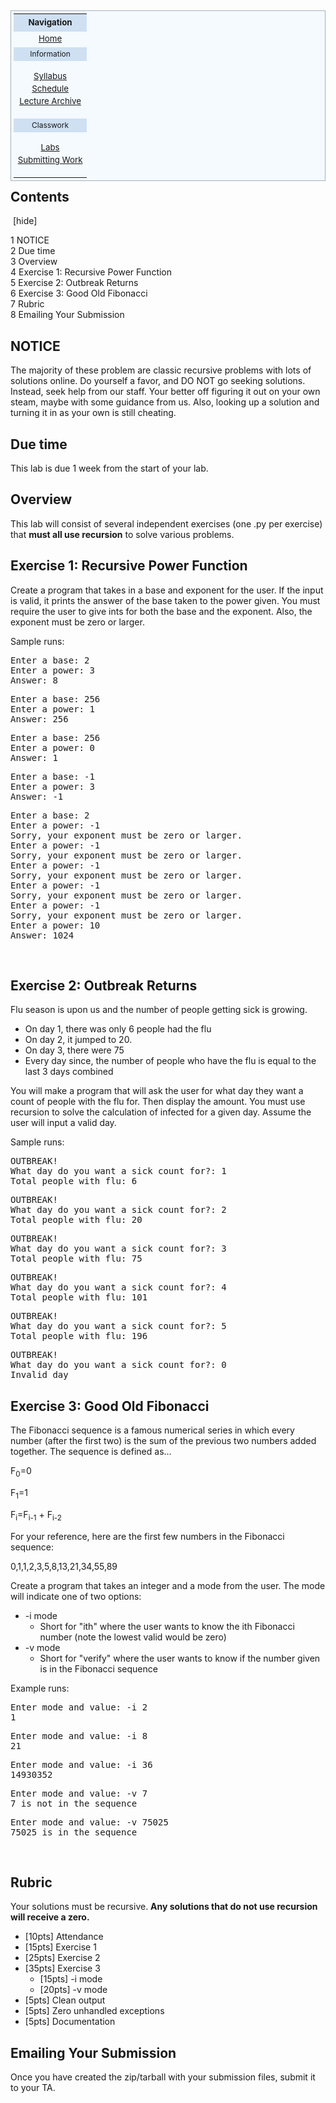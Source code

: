 <table style="padding:0.3em; float:right; margin-left:15px; border:1px solid #A3B1BF; background:#f5faff; text-align:center; font-size:95%; line-height:1.5em;">
<tbody><tr>
<th style="background:#cee0f2; padding:0.3em; text-align:center;">Navigation
</th></tr>
<tr>
<td><a href="/ittc_wiki/index.php/EECS268" title="EECS268">Home</a>
</td></tr>
<tr>
<td style="padding:0.1em; font-size:0.9em; background-color:#cee0f2;">Information
</td></tr>
<tr>
<td>
<p><a href="/ittc_wiki/index.php/EECS268:Syllabus" title="EECS268:Syllabus">Syllabus</a><br>
<a href="/ittc_wiki/index.php/EECS268:Schedule" title="EECS268:Schedule">Schedule</a><br>
<a href="/ittc_wiki/index.php/EECS268:video-lectures" title="EECS268:video-lectures">Lecture Archive</a><br>
</p>
</td></tr>
<tr>
<td style="padding:0.1em; font-size:0.9em; background-color:#cee0f2;">Classwork
</td></tr>
<tr>
<td>
<p><a href="/ittc_wiki/index.php/EECS268:Labs" title="EECS268:Labs">Labs</a><br>
<a href="/ittc_wiki/index.php/EECS268:Submission" title="EECS268:Submission">Submitting Work</a><br>
</p>
</td></tr></tbody></table>
<p><br>
</p>
<div id="toc" class="toc"><div class="toctitle"><h2>Contents</h2><span class="toctoggle">&nbsp;[<a role="button" tabindex="0" class="togglelink">hide</a>]&nbsp;</span></div>
<ul>
<li class="toclevel-1 tocsection-1"><a href="#NOTICE"><span class="tocnumber">1</span> <span class="toctext">NOTICE</span></a></li>
<li class="toclevel-1 tocsection-2"><a href="#Due_time"><span class="tocnumber">2</span> <span class="toctext">Due time</span></a></li>
<li class="toclevel-1 tocsection-3"><a href="#Overview"><span class="tocnumber">3</span> <span class="toctext">Overview</span></a></li>
<li class="toclevel-1 tocsection-4"><a href="#Exercise_1:_Recursive_Power_Function"><span class="tocnumber">4</span> <span class="toctext">Exercise 1: Recursive Power Function</span></a></li>
<li class="toclevel-1 tocsection-5"><a href="#Exercise_2:_Outbreak_Returns"><span class="tocnumber">5</span> <span class="toctext">Exercise 2:  Outbreak Returns</span></a></li>
<li class="toclevel-1 tocsection-6"><a href="#Exercise_3:_Good_Old_Fibonacci"><span class="tocnumber">6</span> <span class="toctext">Exercise 3: Good Old Fibonacci</span></a></li>
<li class="toclevel-1 tocsection-7"><a href="#Rubric"><span class="tocnumber">7</span> <span class="toctext">Rubric</span></a></li>
<li class="toclevel-1 tocsection-8"><a href="#Emailing_Your_Submission"><span class="tocnumber">8</span> <span class="toctext">Emailing Your Submission</span></a></li>
</ul>
</div>

<h2><span class="mw-headline" id="NOTICE">NOTICE</span></h2>
<p>The majority of these problem are classic recursive problems with lots of solutions online. Do yourself a favor, and DO NOT go seeking solutions. Instead, seek help from our staff. Your better off figuring it out on your own steam, maybe with some guidance from us. Also, looking up a solution and turning it in as your own is still cheating.
</p>
<h2><span class="mw-headline" id="Due_time">Due time</span></h2>
<p>This lab is due 1 week from the start of your lab.
</p>
<h2><span class="mw-headline" id="Overview">Overview</span></h2>
<p>This lab will consist of several independent exercises (one .py per exercise) that <b>must all use recursion</b> to solve various problems.
</p>
<h2><span class="mw-headline" id="Exercise_1:_Recursive_Power_Function">Exercise 1: Recursive Power Function</span></h2>
<p>Create a program that takes in a base and exponent for the user. If the input is valid, it prints the answer of the base taken to the power given. You must require the user to give ints for both the base and the exponent. Also, the exponent must be zero or larger.
</p><p>Sample runs:
</p>
<pre>Enter a base: 2
Enter a power: 3
Answer: 8
</pre>
<pre>Enter a base: 256
Enter a power: 1
Answer: 256
</pre>
<pre>Enter a base: 256
Enter a power: 0
Answer: 1
</pre>
<pre>Enter a base: -1
Enter a power: 3
Answer: -1
</pre>
<pre>Enter a base: 2 
Enter a power: -1
Sorry, your exponent must be zero or larger.
Enter a power: -1
Sorry, your exponent must be zero or larger.
Enter a power: -1
Sorry, your exponent must be zero or larger.
Enter a power: -1
Sorry, your exponent must be zero or larger.
Enter a power: -1
Sorry, your exponent must be zero or larger.
Enter a power: 10
Answer: 1024
</pre>
<p><br>
</p>
<h2><span class="mw-headline" id="Exercise_2:_Outbreak_Returns">Exercise 2:  Outbreak Returns</span></h2>
<p>Flu season is upon us and the number of people getting sick is growing.  
</p>
<ul><li>On day 1, there was only 6 people had the flu</li>
<li>On day 2, it jumped to 20. </li>
<li>On day 3, there were 75</li>
<li>Every day since, the number of people who have the flu is equal to the last 3 days combined</li></ul>
<p>You will make a program that will ask the user for what day they want a count of people with the flu for. Then display the amount. You must use recursion to solve the calculation of infected for a given day. Assume the user will input a valid day.
</p><p>Sample runs:
</p>
<pre>OUTBREAK!
What day do you want a sick count for?: 1
Total people with flu: 6
</pre>
<pre>OUTBREAK!
What day do you want a sick count for?: 2
Total people with flu: 20
</pre>
<pre>OUTBREAK!
What day do you want a sick count for?: 3
Total people with flu: 75
</pre>
<pre>OUTBREAK!
What day do you want a sick count for?: 4
Total people with flu: 101
</pre>
<pre>OUTBREAK!
What day do you want a sick count for?: 5
Total people with flu: 196
</pre>
<pre>OUTBREAK!
What day do you want a sick count for?: 0
Invalid day
</pre>
<h2><span class="mw-headline" id="Exercise_3:_Good_Old_Fibonacci">Exercise 3: Good Old Fibonacci</span></h2>
<p>The Fibonacci sequence is a famous numerical series in which every number (after the first two) is the sum of the previous two numbers added together. The sequence is defined as...
</p><p>F<sub>0</sub>=0 
</p><p>F<sub>1</sub>=1
</p><p>F<sub>i</sub>=F<sub>i-1</sub> + F<sub>i-2</sub>
</p><p>For your reference, here are the first few numbers in the Fibonacci sequence:
</p><p>0,1,1,2,3,5,8,13,21,34,55,89
</p><p>Create a program that takes an integer and a mode from the user. The mode will indicate one of two options:
</p>
<ul><li>-i mode
<ul><li>Short for "ith" where the user wants to know the ith Fibonacci number (note the lowest valid would be zero)</li></ul></li>
<li>-v mode
<ul><li>Short for "verify" where the user wants to know if the number given is in the Fibonacci sequence</li></ul></li></ul>
<p>Example runs:
</p>
<pre>Enter mode and value: -i 2
1
</pre>
<pre>Enter mode and value: -i 8
21
</pre>
<pre>Enter mode and value: -i 36
14930352
</pre>
<pre>Enter mode and value: -v 7
7 is not in the sequence
</pre>
<pre>Enter mode and value: -v 75025
75025 is in the sequence
</pre>
<p><br>
</p>
<h2><span class="mw-headline" id="Rubric">Rubric</span></h2>
<p>Your solutions must be recursive. <b>Any solutions that do not use recursion will receive a zero.</b>
</p>
<ul><li> [10pts] Attendance</li>
<li> [15pts] Exercise 1</li>
<li> [25pts] Exercise 2</li>
<li> [35pts] Exercise 3
<ul><li>[15pts] -i mode</li>
<li>[20pts] -v mode</li></ul></li>
<li> [5pts] Clean output</li>
<li> [5pts] Zero unhandled exceptions</li>
<li> [5pts] Documentation</li></ul>
<h2><span class="mw-headline" id="Emailing_Your_Submission">Emailing Your Submission</span></h2>
<p>Once you have created the zip/tarball with your submission files, submit it to your TA.
</p>
<!-- 
NewPP limit report
Cached time: 20220925192403
Cache expiry: 86400
Dynamic content: false
CPU time usage: 0.029 seconds
Real time usage: 0.034 seconds
Preprocessor visited node count: 184/1000000
Preprocessor generated node count: 378/1000000
Post‐expand include size: 620/2097152 bytes
Template argument size: 0/2097152 bytes
Highest expansion depth: 2/40
Expensive parser function count: 0/100
-->
<!--
Transclusion expansion time report (%,ms,calls,template)
100.00%    3.006      1 -total
100.00%    3.006      1 Template:EECS268
-->
